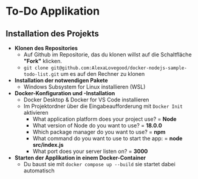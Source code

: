 # To-Do Applikation

## Installation des Projekts

- **Klonen des Repositories**
  - Auf Github im Repositorie, das du klonen willst auf die Schaltfläche **"Fork"** klicken.
  - `git clone git@github.com:AlexaLovegood/docker-nodejs-sample-todo-list.git` um es auf den Rechner zu klonen
- **Installation der notwendigen Pakete**
  - Windows Subsystem for Linux installieren (WSL)
- **Docker-Konfiguration und -Installation**
  - Docker Desktop & Docker for VS Code installieren
  - Im Projektordner über die Eingabeaufforderung mit `Docker Init` aktivieren
    - What application platform does your project use? = **Node**
    - What version of Node do you want to use? = **18.0.0**
    - Which package manager do you want to use? = **npm**
    - What command do you want to use to start the app: = **node src/index.js**
    - What port does your server listen on? = **3000**
- **Starten der Applikation in einem Docker-Container**
  - Du baust sie mit `docker compose up --build` sie startet dabei automatisch
